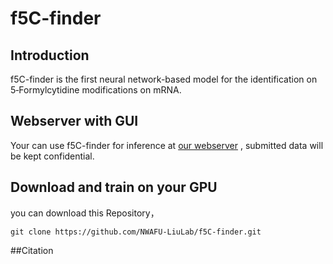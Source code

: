 # f5C-finder
## Introduction
f5C-finder is the first neural network-based model for the identification on 5‑Formylcytidine modifications on mRNA.

## Webserver with GUI
Your can use f5C-finder for inference at [our webserver](http://f5c.m6aminer.cn/)
, submitted data will be kept confidential.
## Download and train on your GPU
you can download this Repository，
```shell
git clone https://github.com/NWAFU-LiuLab/f5C-finder.git
```
##Citation

